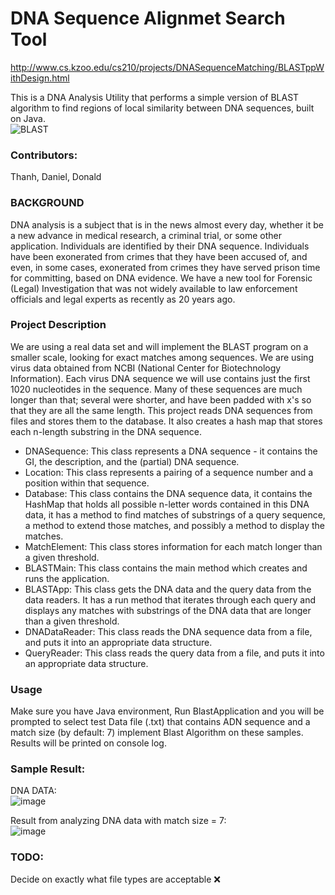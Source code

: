 # DNA Sequence Alignmet Search Tool

http://www.cs.kzoo.edu/cs210/projects/DNASequenceMatching/BLASTppWithDesign.html  

This is a DNA Analysis Utility that performs a simple version of BLAST algorithm to find regions of local similarity between DNA sequences, built on Java.  
![BLAST](https://user-images.githubusercontent.com/75138396/191390339-b5be3ad4-1a0f-47dc-a17d-7a5aab4b3f07.png)

### Contributors:
Thanh, Daniel, Donald  

### BACKGROUND

DNA analysis is a subject that is in the news almost every day, whether it be a new advance in medical research, a criminal trial, or some other application. Individuals are identified by their DNA sequence. Individuals have been exonerated from crimes that they have been accused of, and even, in some cases, exonerated from crimes they have served prison time for committing, based on DNA evidence. We have a new tool for Forensic (Legal) Investigation that was not widely available to law enforcement officials and legal experts as recently as 20 years ago.  

### Project Description

We are using a real data set and will implement the BLAST program on a smaller scale, looking for exact matches among sequences. We are using virus data obtained from NCBI (National Center for Biotechnology Information). Each virus DNA sequence we will use contains just the first 1020 nucleotides in the sequence. Many of these sequences are much longer than that; several were shorter, and have been padded with x's so that they are all the same length.
This project reads DNA sequences from files and stores them to the database. It also creates a hash map that stores each n-length substring in the DNA sequence.

- DNASequence: This class represents a DNA sequence - it contains the GI, the description, and the (partial) DNA sequence.
- Location: This class represents a pairing of a sequence number and a position within that sequence.
- Database: This class contains the DNA sequence data, it contains the HashMap that holds all possible n-letter words contained in this DNA data, it has a method to find matches of substrings of a query sequence, a method to extend those matches, and possibly a method to display the matches.
- MatchElement: This class stores information for each match longer than a given threshold.
- BLASTMain: This class contains the main method which creates and runs the application.
- BLASTApp: This class gets the DNA data and the query data from the data readers. It has a run method that iterates through each query and displays any matches with substrings of the DNA data that are longer than a given threshold.
- DNADataReader: This class reads the DNA sequence data from a file, and puts it into an appropriate data structure.
- QueryReader: This class reads the query data from a file, and puts it into an appropriate data structure.


### Usage  

Make sure you have Java environment, Run BlastApplication and you will be prompted to select test Data file (.txt) that contains ADN sequence and a match size (by default: 7) implement Blast Algorithm on these samples. Results will be printed on console log.
 
### Sample Result:

DNA DATA:  
![image](https://user-images.githubusercontent.com/75138396/191403683-3f28d52d-8b8b-4353-a9c1-d6c27142b3fa.png)
  
Result from analyzing DNA data with match size = 7:  
![image](https://user-images.githubusercontent.com/75138396/191403009-1ebc16a9-7440-4f03-af60-5d413ba58edf.png)
  
### TODO: 
Decide on exactly what file types are acceptable ❌



